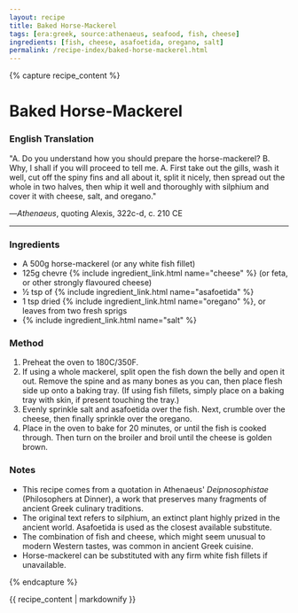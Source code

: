 ```yaml
---
layout: recipe
title: Baked Horse-Mackerel
tags: [era:greek, source:athenaeus, seafood, fish, cheese]
ingredients: [fish, cheese, asafoetida, oregano, salt]
permalink: /recipe-index/baked-horse-mackerel.html
---
```


{% capture recipe_content %}
# Baked Horse-Mackerel

### English Translation
"A. Do you understand how you should prepare the horse-mackerel? B. Why, I shall if you will proceed to tell me. A. First take out the gills, wash it well, cut off the spiny fins and all about it, split it nicely, then spread out the whole in two halves, then whip it well and thoroughly with silphium and cover it with cheese, salt, and oregano."

—*Athenaeus*, quoting Alexis, 322c-d, c. 210 CE

___

### Ingredients
- A 500g horse-mackerel (or any white fish fillet)
- 125g chevre {% include ingredient_link.html name="cheese" %} (or feta, or other strongly flavoured cheese)
- ½ tsp of {% include ingredient_link.html name="asafoetida" %}
- 1 tsp dried {% include ingredient_link.html name="oregano" %}, or leaves from two fresh sprigs
- {% include ingredient_link.html name="salt" %}

### Method
1. Preheat the oven to 180C/350F.
2. If using a whole mackerel, split open the fish down the belly and open it out. Remove the spine and as many bones as you can, then place flesh side up onto a baking tray. (If using fish fillets, simply place on a baking tray with skin, if present touching the tray.)
3. Evenly sprinkle salt and asafoetida over the fish. Next, crumble over the cheese, then finally sprinkle over the oregano.
4. Place in the oven to bake for 20 minutes, or until the fish is cooked through. Then turn on the broiler and broil until the cheese is golden brown.

### Notes
- This recipe comes from a quotation in Athenaeus' *Deipnosophistae* (Philosophers at Dinner), a work that preserves many fragments of ancient Greek culinary traditions.
- The original text refers to silphium, an extinct plant highly prized in the ancient world. Asafoetida is used as the closest available substitute.
- The combination of fish and cheese, which might seem unusual to modern Western tastes, was common in ancient Greek cuisine.
- Horse-mackerel can be substituted with any firm white fish fillets if unavailable. 

{% endcapture %}

{{ recipe_content | markdownify }}